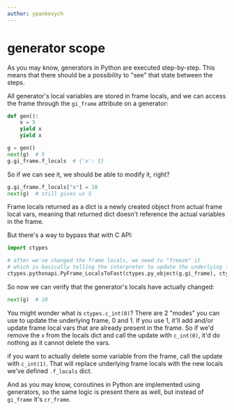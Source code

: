```yaml
---
author: ypankovych
---
```


# generator scope

As you may know, generators in Python are executed step-by-step. This means that there should be a possibility to "see" that state between the steps.

All generator's local variables are stored in frame locals, and we can access the frame through the `gi_frame` attribute on a generator:

```python
def gen():
    x = 5
    yield x
    yield x

g = gen()
next(g)  # 5
g.gi_frame.f_locals  # {'x': 5}
```

So if we can see it, we should be able to modify it, right?

```python
g.gi_frame.f_locals["x"] = 10
next(g)  # still gives us 5
```

Frame locals returned as a dict is a newly created object from actual frame local vars, meaning that returned dict doesn't reference the actual variables in the frame.

But there's a way to bypass that with C API:

```python
import ctypes

# after we've changed the frame locals, we need to "freeze" it
# which is basically telling the interpreter to update the underlying frame based on newly added attributes
ctypes.pythonapi.PyFrame_LocalsToFast(ctypes.py_object(g.gi_frame), ctypes.c_int(0))
```

So now we can verify that the generator's locals have actually changed:

```python
next(g)  # 10
```

You might wonder what is `ctypes.c_int(0)`? There are 2 "modes" you can use to update the underlying frame, 0 and 1. If you use 1, it'll add and/or update frame local vars that are already present in the frame. So if we'd remove the `x` from the locals dict and call the update with `c_int(0)`, it'd do nothing as it cannot delete the vars.

if you want to actually delete some variable from the frame, call the update with `c_int(1)`. That will replace underlying frame locals with the new locals we've defined `.f_locals` dict.

And as you may know, coroutines in Python are implemented using generators, so the same logic is present there as well, but instead of `gi_frame` it's `cr_frame`.
